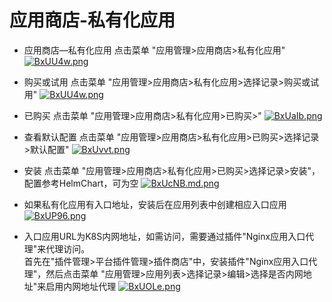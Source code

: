 # 应用商店-私有化应用

* 应用商店—私有化应用 点击菜单 "应用管理>应用商店>私有化应用"
[![BxUU4w.png](https://v1.ax1x.com/2022/11/11/BxUU4w.png)](https://zimgs.com/i/BxUU4w)

* 购买或试用 点击菜单 "应用管理>应用商店>私有化应用>选择记录>购买或试用"
[![BxUU4w.png](https://v1.ax1x.com/2022/11/11/BxUU4w.png)](https://zimgs.com/i/BxUU4w)

* 已购买 点击菜单 "应用管理>应用商店>私有化应用>已购买>"
[![BxUaIb.png](https://v1.ax1x.com/2022/11/11/BxUaIb.png)](https://zimgs.com/i/BxUaIb)

* 查看默认配置 点击菜单 "应用管理>应用商店>私有化应用>已购买>选择记录>默认配置"
[![BxUvvt.png](https://v1.ax1x.com/2022/11/11/BxUvvt.png)](https://zimgs.com/i/BxUvvt)

* 安装 点击菜单 "应用管理>应用商店>私有化应用>已购买>选择记录>安装"，配置参考HelmChart，可为空
[![BxUcNB.md.png](https://v1.ax1x.com/2022/11/11/BxUcNB.md.png)](https://zimgs.com/i/BxUcNB)

* 如果私有化应用有入口地址，安装后在应用列表中创建相应入口应用
[![BxUP96.png](https://v1.ax1x.com/2022/11/11/BxUP96.png)](https://zimgs.com/i/BxUP96)

* 入口应用URL为K8S内网地址，如需访问，需要通过插件"Nginx应用入口代理"来代理访问。</br>
首先在"插件管理>平台插件管理>插件商店"中，安装插件"Nginx应用入口代理"，然后点击菜单 "应用管理>应用列表>选择记录>编辑>选择是否内网地址"来启用内网地址代理
[![BxUOLe.png](https://v1.ax1x.com/2022/11/11/BxUOLe.png)](https://zimgs.com/i/BxUOLe)